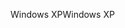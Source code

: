 <span data-ttu-id="edb1b-101">Windows XP</span><span class="sxs-lookup"><span data-stu-id="edb1b-101">Windows XP</span></span>